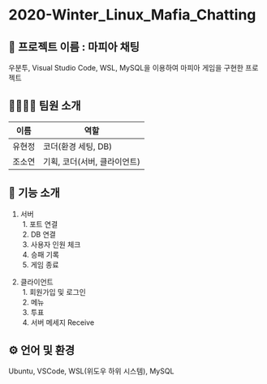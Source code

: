 # 2020-Winter_Linux_Mafia_Chatting
## 📖 프로젝트 이름 : 마피아 채팅
우분투, Visual Studio Code, WSL, MySQL을 이용하여 마피아 게임을 구현한 프로젝트


## 👨‍👩‍👦‍👦 팀원 소개
|이름|역할|
|------|---|
|유현정|코더(환경 세팅, DB)|
|조소연|기획, 코더(서버, 클라이언트)|


## 📲 기능 소개
1) 서버
<br>&nbsp;1. 포트 연결
<br>&nbsp;2. DB 연결
<br>&nbsp;3. 사용자 인원 체크
<br>&nbsp;4. 승패 기록
<br>&nbsp;5. 게임 종료

2) 클라이언트
<br>&nbsp;1. 회원가입 및 로그인
<br>&nbsp;2. 메뉴
<br>&nbsp;3. 투표
<br>&nbsp;4. 서버 메세지 Receive


## ⚙️ 언어 및 환경
Ubuntu, VSCode, WSL(위도우 하위 시스템), MySQL
